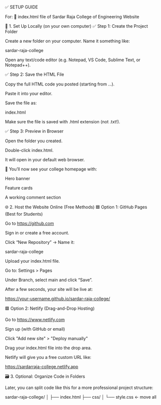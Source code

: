 ✅ SETUP GUIDE

For:
📄 index.html file of Sardar Raja College of Engineering Website

🔧 1. Set Up Locally (on your own computer)
✅ Step 1: Create the Project Folder

Create a new folder on your computer. Name it something like:

sardar-raja-college


Open any text/code editor (e.g. Notepad, VS Code, Sublime Text, or Notepad++).

✅ Step 2: Save the HTML File

Copy the full HTML code you posted (starting from <!DOCTYPE html>...).

Paste it into your editor.

Save the file as:

index.html


Make sure the file is saved with .html extension (not .txt!).

✅ Step 3: Preview in Browser

Open the folder you created.

Double-click index.html.

It will open in your default web browser.

🎉 You’ll now see your college homepage with:

Hero banner

Feature cards

A working comment section

🌐 2. Host the Website Online (Free Methods)
🟦 Option 1: GitHub Pages (Best for Students)

Go to https://github.com

Sign in or create a free account.

Click “New Repository” → Name it:

sardar-raja-college


Upload your index.html file.

Go to: Settings > Pages

Under Branch, select main and click “Save”.

After a few seconds, your site will be live at:

https://your-username.github.io/sardar-raja-college/

🟩 Option 2: Netlify (Drag-and-Drop Hosting)

Go to https://www.netlify.com

Sign up (with GitHub or email)

Click "Add new site" > "Deploy manually"

Drag your index.html file into the drop area.

Netlify will give you a free custom URL like:

https://sardarraja-college.netlify.app

🗃️ 3. Optional: Organize Code in Folders

Later, you can split code like this for a more professional project structure:

sardar-raja-college/
│
├── index.html
├── css/
│   └── style.css       ← move all <style> content here
├── js/
│   └── script.js       ← move all <script> content here
└── images/
    └── logo.png        ← add any image files if needed


Then update the index.html to include external files:

<link rel="stylesheet" href="css/style.css">
<script src="js/script.js" defer></script>

💡 4. Notes About the Comment Section

Your comments are stored in localStorage, so:

They stay saved only in the same browser and on the same device.

Different users won’t see each other's comments unless a backend is used.

💬 If you want shared comments for all users, you'll need a backend like:

Google Firebase (easy)

PHP + MySQL

Node.js + Express

Let me know if you'd like help with that.

✅ 5. Final Checks

Before sharing or submitting:

Feature	Status
Header & Hero Section	✅
Features Grid	✅
Responsive Layout	✅
Comment Section Works	✅
Comments Persist	✅ (per device)
Footer Shows Properly	✅
🙋 Need Add-ons?

Let me know if you want to:

Add a Contact / Admission form

Include a Gallery

Build a Multi-page Site (Courses, About Us, etc.)

Add a Navigation bar
